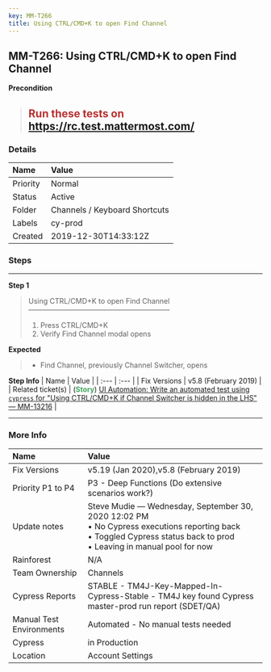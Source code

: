 ```yaml
---
key: MM-T266
title: Using CTRL/CMD+K to open Find Channel
---
```


## MM-T266: Using CTRL/CMD+K to open Find Channel

**Precondition**

> <article><h1><span style="color: rgb(184, 49, 47);">Run these tests on</span> <a href="https://mysql.test.mattermost.com/" rel="noopener noreferrer" target="_blank">https://rc.test.mattermost.com/</a></h1></article>

### Details

| Name     | Value                         |
| :------- | :---------------------------- |
| Priority | Normal                        |
| Status   | Active                        |
| Folder   | Channels / Keyboard Shortcuts |
| Labels   | cy-prod                       |
| Created  | 2019-12-30T14:33:12Z          |

### Steps

<hr/>

**Step 1**

> <article>Using CTRL/CMD+K to open Find Channel<br />––––––––––––––––––––––––––––––––––––––––<br /><ol><li>Press CTRL/CMD+K</li><li>Verify Find Channel modal opens</li></ol></article>

**Expected**

> <article><ul><li>Find Channel, previously Channel Switcher, opens </li></ul></article>

**Step Info**
| Name | Value |
| :--- | :--- |
| Fix Versions | v5.8 (February 2019) |
| Related ticket(s) | (<strong><span style="color:rgb(65, 168, 95)">Story</span></strong>) <a href="https://mattermost.atlassian.net/browse/MM-13216">UI Automation: Write an automated test using `cypress` for "Using CTRL/CMD+K if Channel Switcher is hidden in the LHS" — MM-13216</a> |

<hr/>

### More Info

| Name                     | Value                                                                                                                                                                             |
| :----------------------- | :-------------------------------------------------------------------------------------------------------------------------------------------------------------------------------- |
| Fix Versions             | v5.19 (Jan 2020),v5.8 (February 2019)                                                                                                                                             |
| Priority P1 to P4        | P3 - Deep Functions (Do extensive scenarios work?)                                                                                                                                |
| Update notes             | Steve Mudie — Wednesday, September 30, 2020 12:02 PM<br />• No Cypress executions reporting back<br />• Toggled Cypress status back to prod<br />• Leaving in manual pool for now |
| Rainforest               | N/A                                                                                                                                                                               |
| Team Ownership           | Channels                                                                                                                                                                          |
| Cypress Reports          | STABLE - TM4J-Key-Mapped-In-Cypress-Stable - TM4J key found Cypress master-prod run report (SDET/QA)                                                                              |
| Manual Test Environments | Automated - No manual tests needed                                                                                                                                                |
| Cypress                  | in Production                                                                                                                                                                     |
| Location                 | Account Settings                                                                                                                                                                  |
